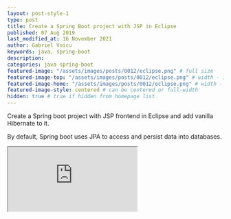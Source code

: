 ```yaml
---
layout: post-style-1
type: post
title: Create a Spring Boot project with JSP in Eclipse
published: 07 Aug 2019
last_modified_at: 16 November 2021
author: Gabriel Voicu
keywords: java, spring-boot
description: 
categories: java spring-boot
featured-image: "/assets/images/posts/0012/eclipse.png" # full size
featured-image-top: "/assets/images/posts/0012/eclipse.png" # width - 1200 (you can add the same URL as for featured-image)
featured-image-home: "/assets/images/posts/0012/eclipse.png" # width - 600 (you can add the same URL as for featured-image) [use ~square images for homepage-style-1]
featured-image-style: centered # can be centered or full-width
hidden: true # true if hidden from homepage list
---
```

Create a Spring boot project with JSP frontend in Eclipse and add vanilla Hibernate to it.

By default, Spring boot uses JPA to access and persist data into databases.

 <div class="ratio ratio-16x9 mb-3">
    <iframe src="https://www.youtube.com/embed/VFbpwZZJJTA" title="YouTube video" allow="accelerometer; autoplay; clipboard-write; encrypted-media; gyroscope; picture-in-picture" allowfullscreen></iframe>
</div>